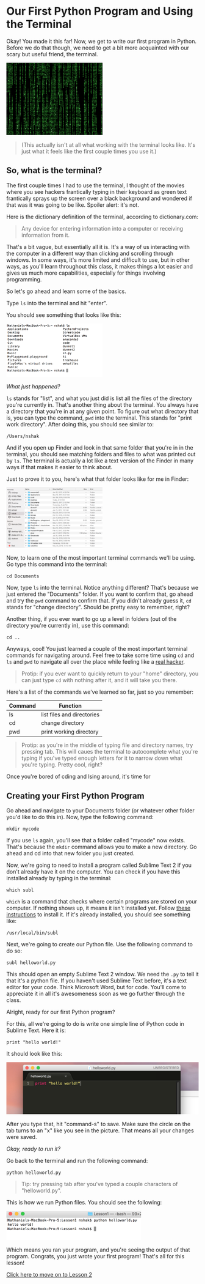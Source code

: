 # Our First Python Program and Using the Terminal

Okay! You made it this far! Now, we get to write our first program in Python. Before we do that though, we need to get a bit more acquainted with our scary but useful friend, the terminal.

<img src="hacking.gif" width=50%>  

> (This actually isn't at all what working with the terminal looks like. It's just what it feels like the first couple times you use it.)

## So, what is the terminal?

The first couple times I had to use the terminal, I thought of the movies where you see hackers frantically typing in their keyboard as green text frantically sprays up the screen over a black background and wondered if that was it was going to be like. Spoiler alert: it's not.  

Here is the dictionary definition of the terminal, according to dictionary.com:

> Any device for entering information into a computer or receiving information from it.  
 
That's a bit vague, but essentially all it is. It's a way of us interacting with the computer in a different way than clicking and scrolling through windows. In some ways, it's more limited and difficult to use, but in other ways, as you'll learn throughout this class, it makes things a lot easier and gives us much more capabilities, especially for things involving programming.  

So let's go ahead and learn some of the basics.  

Type `ls` into the terminal and hit "enter".  

You should see something that looks like this:

<img src="ls.png" width=50%>

*What just happened?*

`ls` stands for "list", and what you just did is list all the files of the directory you're currently in. That's another thing about the terminal. You always have a directory that you're in at any given point. To figure out what directory that is, you can type the command, `pwd` into the terminal. This stands for "print work directory". After doing this, you should see similar to:

	/Users/nshak

And if you open up Finder and look in that same folder that you're in in the terminal, you should see matching folders and files to what was printed out by `ls`. The terminal is actually a lot like a text version of the Finder in many ways if that makes it easier to think about.  

Just to prove it to you, here's what that folder looks like for me in Finder:  


<img src="finder.png" width=50%>  


Now, to learn one of the most important terminal commands we'll be using. Go type this command into the terminal:

	cd Documents
	
Now, type `ls` into the terminal. Notice anything different? That's because we just entered the "Documents" folder. If you want to confirm that, go ahead and try the `pwd` command to confirm that. If you didn't already guess it, `cd` stands for "change directory". Should be pretty easy to remember, right?  

Another thing, if you ever want to go up a level in folders (out of the directory you're currently in), use this command:

	cd ..
	
Anyways, cool! You just learned a couple of the most important terminal commands for navigating around. Feel free to take some time using `cd` and `ls` and `pwd` to navigate all over the place while feeling like a [real hacker](http://geektyper.com/tegnio/).  

>Protip: if you ever want to quickly return to your "home" directory, you can just type `cd` with nothing after it, and it will take you there.

Here's a list of the commands we've learned so far, just so you remember:

Command  | Function
------------- | -------------
ls  | list files and directories
cd  | change directory
pwd | print working directory

> Protip: as you're in the middle of typing file and directory names, try pressing tab. This will caues the terminal to autocomplete what you're typing if you've typed enough letters for it to narrow down what you're typing. Pretty cool, right?

Once you're bored of cding and lsing around, it's time for

## Creating your First Python Program

Go ahead and navigate to your Documents folder (or whatever other folder you'd like to do this in). Now, type the following command:

	mkdir mycode
	
If you use `ls` again, you'll see that a folder called "mycode" now exists. That's because the `mkdir` command allows you to make a new directory. Go ahead and cd into that new folder you just created.

Now, we're going to need to install a program called Sublime Text 2 if you don't already have it on the computer. You can check if you have this installed already by typing in the terminal:

	which subl
	
`which` is a command that checks where certain programs are stored on your computer. If nothing shows up, it means it isn't installed yet. Follow [these instructions](installsublmac.md) to install it. If it's already installed, you should see something like:

	/usr/local/bin/subl
	
Next, we're going to create our Python file. Use the following command to do so:

	subl helloworld.py
	
This should open an empty Sublime Text 2 window. We need the `.py` to tell it that it's a python file. If you haven't used Sublime Text before, it's a text editor for your code. Think Microsoft Word, but for code. You'll come to appreciate it in all it's awesomeness soon as we go further through the class.

Alright, ready for our first Python program?

For this, all we're going to do is write one simple line of Python code in Sublime Text. Here it is:

	print "hello world!"
	
It should look like this:

![](helloworld.png)
	
After you type that, hit "command-s" to save. Make sure the circle on the tab turns to an "x" like you see in the picture. That means all your changes were saved.

*Okay, ready to run it?*

Go back to the terminal and run the following command:

	python helloworld.py
	
>Tip: try pressing tab after you've typed a couple characters of "helloworld.py".
	
This is how we run Python files. You should see the following:

<img src="helloworldoutput.png" width=70%>

Which means you ran your program, and you're seeing the output of that program. Congrats, you just wrote your first program! That's all for this lesson!

[Click here to move on to Lesson 2](../Lesson2)
